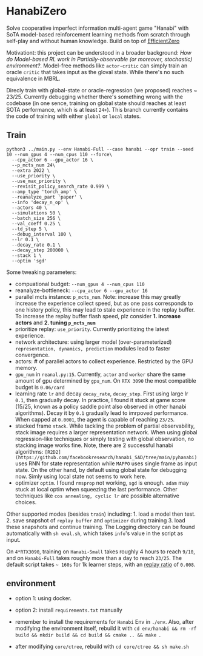 # HanabiZero

Solve cooperative imperfect information multi-agent game "Hanabi" with SoTA model-based reinforcement learning methods from scratch through self-play and without human knowledge. Build on top of [EfficientZero](https://github.com/YeWR/EfficientZero)

Motivationt: this project can be understood in a broader background: *How do Model-based RL work in Partially-observable (or moreover, stochastic) environment?*. Model-free methods like `actor-critic` can simply train an oracle `critic` that takes input as the gloval state. While there's no such equivalence in MBRL.

Direcly train with global-state or oracle-regression (we proposed) reaches ~ 23/25. Currently debugging whether there's something wrong with the codebase (in one sence, training on global state should reaches at least SOTA performance, which is at least `24+`). This branch currently contains the code of training with either `global` or `local` states.

## Train

```
python3 ../main.py --env Hanabi-Full --case hanabi --opr train --seed 10 --num_gpus 4 --num_cpus 110 --force\
  --cpu_actor 6 --gpu_actor 16 \
  --p_mcts_num 24\
  --extra 2022 \
  --use_priority \
  --use_max_priority \
  --revisit_policy_search_rate 0.999 \
  --amp_type 'torch_amp' \
  --reanalyze_part 'paper' \
  --info 'decay_n_op' \
  --actors 40 \
  --simulations 50 \
  --batch_size 256 \
  --val_coeff 0.25 \
  --td_step 5 \
  --debug_interval 100 \
  --lr 0.1 \
  --decay_rate 0.1 \
  --decay_step 200000 \
  --stack 1 \
  --optim 'sgd' 
```

Some tweaking parameters:
- compuational budget: `--num_gpus 4 --num_cpus 110`
- reanalyze-bottleneck: `--cpu_actor 6 --gpu_actor 16`
- parallel mcts instance: `p_mcts_num`. Note: increase this may greatly increase the experience collect speed, but as one pass corresponds to one history policy, this may lead to stale experience in the replay buffer. To increase the replay buffer flash speed, plz consider **1. increase actors** and **2. tuning `p_mcts_num`**
- prioritize replay: `use_priority`. Currently prioritizing the latest experience.
- network architecture: using larger model (over-parameterized) `representation, dynamics, prediction` modules lead to faster convergence.
- actors: # of parallel actors to collect experience. Restricted by the GPU memory.
- `gpu_num` in `reanal.py:15`. Currently, `actor` and `worker` share the same amount of gpu determined by `gpu_num`. On `RTX 3090` the most compatible budget is `0.06/card`
- learning rate `lr` and decay `decay_rate`, `decay_step`. First using large lr `0.1`, then gradually decay. In practice, I found it stuck at game score (15/25, known as a policy saddle point also observed in other hanabi algorithms). Decay it by `0.1` gradually lead to imrpoved performance. When capped at `0.0001`, the agent is capable of reaching `23/25`.
- stacked frame `stack`. While tackling the problem of partial observability, stack image requires a larger representation network. When using global regression-like techniques or simply testing with global observation, no stacking image works fine. Note, there are 2 successful hanabi algorithms: `[R2D2](https://github.com/facebookresearch/hanabi_SAD/tree/main/pyhanabi)` uses RNN for state representation while `MAPPO` uses single frame as input state. On the other hand, by default using global state for debugging now. Simly using local state not seems to work here. 
- optimizer `optim`. I found `rmsprop` not working, `sgd` is enough. `adam` may stuck at local optim when squeezing the last performance. Other techniques like `cos annealing, cyclic lr` are possible alternative choices.

Other supported modes (besides `train`) including: 1. load a model then test. 2. save snapshot of `replay buffer` and `optimizer` during training 3. load these snapshots and continue training. The Logging directory can be found automatically with `sh eval.sh`, which takes `info`'s value in the script as input.

On `4*RTX3090`, training on `Hanabi-Small` takes roughly 4 hours to reach `9/10`, and on `Hanabi-Full` takes roughly more than a day to reach `23/25`. The default script takes `~ 160s` for 1k learner steps, with an [replay ratio](https://acsweb.ucsd.edu/~wfedus/pdf/replay.pdf) of `0.008`.  

## environment

- option 1: using docker.
- option 2: install `requirements.txt` manually

- remember to install the requirements for `Hanabi` Env in `./env`. Also, after modifying the environment itself, rebuild it with `cd env/hanabi && rm -rf build && mkdir build && cd build && cmake .. && make `.
- after modifying `core/ctree`, rebuild with `cd core/ctree && sh make.sh`
